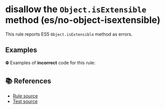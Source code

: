# disallow the `Object.isExtensible` method (es/no-object-isextensible)

This rule reports ES5 `Object.isExtensible` method as errors.

## Examples

⛔ Examples of **incorrect** code for this rule:

<eslint-playground type="bad" code="/*eslint es/no-object-isextensible: error */
var extensible = Object.isExtensible(obj)
" />

## 📚 References

- [Rule source](https://github.com/mysticatea/eslint-plugin-es/blob/v2.0.0/lib/rules/no-object-isextensible.js)
- [Test source](https://github.com/mysticatea/eslint-plugin-es/blob/v2.0.0/tests/lib/rules/no-object-isextensible.js)
